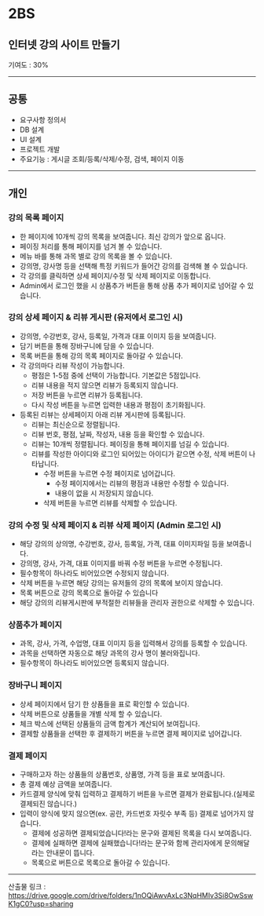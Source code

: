 # 2BS
인터넷 강의 사이트 만들기
-----------------------------------------------

기여도 : 30%

-----------------------------------------------

## 공통 
- 요구사항 정의서
- DB 설계
- UI 설계
- 프로젝트 개발
- 주요기능 : 게시글 조회/등록/삭제/수정, 검색, 페이지 이동

------------------------------------------------

## 개인

### 강의 목록 페이지
- 한 페이지에 10개씩 강의 목록을 보여줍니다. 최신 강의가 앞으로 옵니다.
- 페이징 처리를 통해 페이지를 넘겨 볼 수 있습니다.
- 메뉴 바를 통해 과목 별로 강의 목록을 볼 수 있습니다.
- 강의명, 강사명 등을 선택해 특정 키워드가 들어간 강의를 검색해 볼 수 있습니다.
- 각 강의를 클릭하면 상세 페이지/수정 및 삭제 페이지로 이동합니다.
- Admin에서 로그인 했을 시 상품추가 버튼을 통해 상품 추가 페이지로 넘어갈 수 있습니다.

### 강의 상세 페이지 & 리뷰 게시판 (유저에서 로그인 시)
- 강의명, 수강번호, 강사, 등록일, 가격과 대표 이미지 등을 보여줍니다.
- 담기 버튼을 통해 장바구니에 담을 수 있습니다.
- 목록 버튼을 통해 강의 목록 페이지로 돌아갈 수 있습니다.
- 각 강의마다 리뷰 작성이 가능합니다.
  - 평점은 1-5점 중에 선택이 가능합니다. 기본값은 5점입니다.
  - 리뷰 내용을 적지 않으면 리뷰가 등록되지 않습니다.
  - 저장 버튼을 누르면 리뷰가 등록됩니다.
  - 다시 작성 버튼을 누르면 입력한 내용과 평점이 초기화됩니다.
- 등록된 리뷰는 상세페이지 아래 리뷰 게시판에 등록됩니다.
  - 리뷰는 최신순으로 정렬됩니다.
  - 리뷰 번호, 평점, 날짜, 작성자, 내용 등을 확인할 수 있습니다.
  - 리뷰는 10개씩 정렬됩니다. 페이징을 통해 페이지를 넘길 수 있습니다.
  - 리뷰를 작성한 아이디와 로그인 되어있는 아이디가 같으면 수정, 삭제 버튼이 나타납니다.
    - 수정 버튼을 누르면 수정 페이지로 넘어갑니다.
      - 수정 페이지에서는 리뷰의 평점과 내용만 수정할 수 있습니다. 
      - 내용이 없을 시 저장되지 않습니다.
    - 삭제 버튼을 누르면 리뷰를 삭제할 수 있습니다.

### 강의 수정 및 삭제 페이지 & 리뷰 삭제 페이지 (Admin 로그인 시)
- 해당 강의의 상의명, 수강번호, 강사, 등록일, 가격, 대표 이미지파일 등을 보여줍니다.
- 강의명, 강사, 가격, 대표 이미지를 바꿔 수정 버튼을 누르면 수정됩니다.
- 필수항목이 하나라도 비어있으면 수정되지 않습니다.
- 삭제 버튼을 누르면 해당 강의는 유저들의 강의 목록에 보이지 않습니다.
- 목록 버튼으로 강의 목록으로 돌아갈 수 있습니다
- 해당 강의의 리뷰게시판에 부적절한 리뷰들을 관리자 권한으로 삭제할 수 있습니다.

### 상품추가 페이지
- 과목, 강사, 가격, 수업명, 대표 이미지 등을 입력해서 강의를 등록할 수 있습니다.
- 과목을 선택하면 자동으로 해당 과목의 강사 명이 불러와집니다.
- 필수항목이 하나라도 비어있으면 등록되지 않습니다.

### 장바구니 페이지
- 상세 페이지에서 담기 한 상품들을 표로 확인할 수 있습니다.
- 삭제 버튼으로 상품들을 개별 삭제 할 수 있습니다.
- 체크 박스에 선택된 상품들의 금액 합계가 계산되어 보여집니다.
- 결제할 상품들을 선택한 후 결제하기 버튼을 누르면 결제 페이지로 넘어갑니다.

### 결제 페이지
- 구매하고자 하는 상품들의 상품번호, 상품명, 가격 등을 표로 보여줍니다.
- 총 결제 예상 금액을 보여줍니다.
- 카드결제 양식에 맞춰 입력하고 결제하기 버튼을 누르면 결제가 완료됩니다.(실제로 결제되진 않습니다.)
- 입력이 양식에 맞지 않으면(ex. 공란, 카드번호 자릿수 부족 등) 결제로 넘어가지 않습니다.
  - 결제에 성공하면 결제되었습니다!라는 문구와 결제된 목록을 다시 보여줍니다.
  - 결제에 실패하면 결제에 실패했습니다!라는 문구와 함께 관리자에게 문의해달라는 안내문이 뜹니다.
  - 목록으로 버튼으로 목록으로 돌아갈 수 있습니다.
  
----------------------------------------------------

산출물 링크 : https://drive.google.com/drive/folders/1nOQiAwvAxLc3NqHMIv3Si8OwSswK1gC0?usp=sharing
